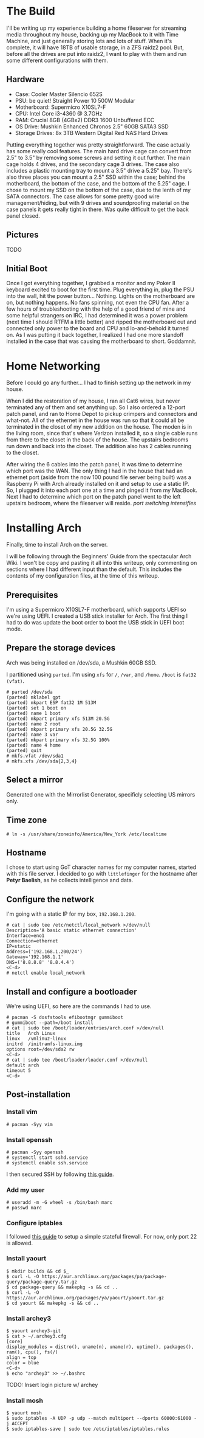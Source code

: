 # The Build
I'll be writing up my experience building a home fileserver for streaming media throughout my house, backing up my MacBook to it with Time Machine, and just generally storing lots and lots of stuff. When it's complete, it will have 18TB of usable storage, in a ZFS raidz2 pool. But, before all the drives are put into raidz2, I want to play with them and run some different configurations with them.

## Hardware

* Case: Cooler Master Silencio 652S
* PSU: be quiet! Straight Power 10 500W Modular
* Motherboard: Supermicro X10SL7-F
* CPU: Intel Core i3-4360 @ 3.7GHz
* RAM: Crucial 8GB (4GBx2) DDR3 1600 Unbuffered ECC
* OS Drive: Mushkin Enhanced Chronos 2.5" 60GB SATA3 SSD 
* Storage Drives: 8x 3TB Western Digital Red NAS Hard Drives

Putting everything together was pretty straightforward. The case actually has some really cool features. The main hard drive cage can convert from 2.5" to 3.5" by removing some screws and setting it out further. The main cage holds 4 drives, and the secondary cage 3 drives. The case also includes a plastic mounting tray to mount a 3.5" drive a 5.25" bay. There's also three places you can mount a 2.5" SSD within the case; behind the motherboard, the bottom of the case, and the bottom of the 5.25" cage. I chose to mount my SSD on the bottom of the case, due to the lenth of my SATA connectors. The case allows for some pretty good wire management/hiding, but with 9 drives and soundproofing material on the case panels it gets really tight in there. Was quite difficult to get the back panel closed.

## Pictures
TODO

## Initial Boot
Once I got everything together, I grabbed a monitor and my Poker II keyboard excited to boot for the first time. Plug everything in, plug the PSU into the wall, hit the power button... Nothing. Lights on the motherboard are on, but nothing happens. No fans spinning, not even the CPU fan. After a few hours of troubleshooting with the help of a good friend of mine and some helpful strangers on IRC, I had determined it was a power problem (next time I should RTFM a little better) and ripped the motherboard out and connected only power to the board and CPU and lo-and-behold it turned on. As I was putting it back together, I realized I had one more standoff installed in the case that was causing the motherboard to short. Goddamnit.

# Home Networking
Before I could go any further... I had to finish setting up the network in my house.

When I did the restoration of my house, I ran all Cat6 wires, but never terminated any of them and set anything up. So I also ordered a 12-port patch panel, and ran to Home Depot to pickup crimpers and connectors and what-not. All of the ethernet in the house was run so that it could all be terminated in the closet of my new addition on the house. The moden is in the living room, since that's where Verizon installed it, so a single cable runs from there to the closet in the back of the house. The upstairs bedrooms run down and back into the closet. The addition also has 2 cables running to the closet.

After wiring the 6 cables into the patch panel, it was time to determine which port was the WAN. The only thing I had in the house that had an ethernet port (aside from the now 100 pound file server being built) was a Raspberry Pi with Arch already installed on it and setup to use a static IP. So, I plugged it into each port one at a time and pinged it from my MacBook. Next I had to determine which port on the patch panel went to the left upstairs bedroom, where the fileserver will reside. *port switching intensifies*

# Installing Arch
Finally, time to install Arch on the server.

I will be following through the Beginners' Guide from the spectacular Arch Wiki. I won't be copy and pasting it all into this writeup, only commenting on sections where I had different input than the default. This includes the contents of my configuration files, at the time of this writeup.

## Prerequisites
I'm using a Supermicro X10SL7-F motherboard, which supports UEFI so we're using UEFI.
I created a USB stick installer for Arch.
The first thing I had to do was update the boot order to boot the USB stick in UEFI boot mode.

## Prepare the storage devices
Arch was being installed on /dev/sda, a Mushkin 60GB SSD.

I partitioned using `parted`. I'm using `xfs` for `/`, `/var`, and `/home`. `/boot` is `fat32 (vfat)`.

```
# parted /dev/sda
(parted) mklabel gpt
(parted) mkpart ESP fat32 1M 513M
(parted) set 1 boot on
(parted) name 1 boot
(parted) mkpart primary xfs 513M 20.5G
(parted) name 2 root
(parted) mkpart primary xfs 20.5G 32.5G
(parted) name 3 var
(parted) mkpart primary xfs 32.5G 100%
(parted) name 4 home
(parted) quit
# mkfs.vfat /dev/sda1
# mkfs.xfs /dev/sda{2,3,4}
```

## Select a mirror
Generated one with the Mirrorlist Generator, specificly selecting US mirrors only.

## Time zone
`# ln -s /usr/share/zoneinfo/America/New_York /etc/localtime`

## Hostname
I chose to start using GoT character names for my computer names, started with this file server. I decided to go with `littlefinger` for the hostname after **Petyr Baelish**, as he collects intelligence and data.

## Configure the network
I'm going with a static IP for my box, `192.168.1.200`.

```
# cat | sudo tee /etc/netctl/local_network >/dev/null
Description='A basic static ethernet connection'
Interface=eno1
Connection=ethernet
IP=static
Address=('192.168.1.200/24')
Gateway='192.168.1.1'
DNS=('8.8.8.8' '8.8.4.4')
<C-d>
# netctl enable local_network
```

## Install and configure a bootloader
We're using UEFI, so here are the commands I had to use.

```
# pacman -S dosfstools efibootmgr gummiboot
# gummiboot --path=/boot install
# cat | sudo tee /boot/loader/entries/arch.conf >/dev/null
title	Arch Linux
linux	/vmlinuz-linux
initrd	/initramfs-linux.img
options	root=/dev/sda2 rw
<C-d>
# cat | sudo tee /boot/loader/loader.conf >/dev/null
default arch
timeout 5
<C-d>
```

## Post-installation

### Install vim
`# pacman -Syy vim`

### Install openssh
```
# pacman -Syy openssh
# systemctl start sshd.service
# systemctl enable ssh.service
```

I then secured SSH by following [this guide](https://stribika.github.io/2015/01/04/secure-secure-shell.html).

### Add my user
```
# useradd -m -G wheel -s /bin/bash marc
# passwd marc
```

### Configure iptables
I followed [this guide](https://wiki.archlinux.org/index.php/Simple_stateful_firewall) to setup a simple stateful firewall. For now, only port 22 is allowed.

### Install yaourt
```
$ mkdir builds && cd $_
$ curl -L -O https://aur.archlinux.org/packages/pa/package-query/package-query.tar.gz
$ cd package-query && makepkg -s && cd ..
$ curl -L -O https://aur.archlinux.org/packages/ya/yaourt/yaourt.tar.gz
$ cd yaourt && makepkg -s && cd ..
```

### Install archey3
```
$ yaourt archey3-git
$ cat > ~/.archey3.cfg
[core]
display_modules = distro(), uname(n), uname(r), uptime(), packages(), ram(), cpu(), fs(/)
align = top
color = blue
<C-d>
$ echo "archey3" >> ~/.bashrc
```

TODO: Insert login picture w/ archey

### Install mosh
```
$ yaourt mosh
$ sudo iptables -A UDP -p udp --match multiport --dports 60000:61000 -j ACCEPT
$ sudo iptables-save | sudo tee /etc/iptables/iptables.rules
```
